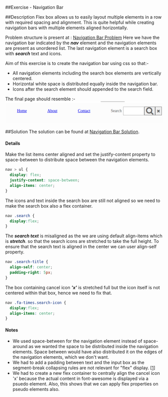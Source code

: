 ##Exercise - Navigation Bar

##Description
Flex box allows us to easily layout multiple elements in a row with required spacing and alignment.
This is quite helpful while creating navigation bars with multiple elements aligned horizontally.

Problem structure is present at : [Navigation Bar Problem](http://jsbin.com/pujafe/1/edit?html,css,output)
Here we have the navigation bar indicated by the ***nav*** element and the navigation elements are present as unordered list.
The last navigation element is a search box with ***search*** text and icons.

Aim of this exercise is to create the navigation bar using css so that:-
* All navigation elements including the search box elements are vertically centered.
* Horizontal white space is distributed equally inside the navigation bar.
* Icons after the search element should appended to the search field.

The final page should resemble :-
![Navigation Bar](NavigationBar.png)

##Solution
The solution can be found at [Navigation Bar Solution](https://jsbin.com/qedohil/2/edit?html,css,output).

#### Details

Make the list items center aligned and set the justify-content property to space-between to distribute space between the navigation elements. 
```css
nav > ul {
  display: flex;
  justify-content: space-between;
  align-items: center;
}
```

The icons and text inside the search box are still not aligned so we need to make the search box also a flex container.
```css
nav .search {
  display:flex;
}
```

The ***search text*** is misaligned as the we are using default align-items which is ***stretch***. so that the search icons are stretched to take the full height. 
To ensure that the search text is aligned in the center we can user align-self property.
```css
nav .search-title {
  align-self: center;
  padding-right: 5px;
}
```

The box containing cancel icon ***'x'*** is stretched full but the icon itself is not centered within that box, hence we need to fix that.
```css
nav .fa-times.search-icon {
  display:flex;
  align-items: center;
}
```

#### Notes
* We used space-between for the navigation element instead of space-around as we wanted the space to be distributed inside the navigation elements.
Space between would have also distributed it on the edges of the navigation elements, which we don't want.
* We had to add a padding between text and the input box as the segment-break collapsing rules are not relevant for "flex" display. [[1](https://www.w3.org/TR/css-text-3/#white-space-rules)] 
* We had to create a new flex container to centrally align the cancel icon 'x' because the actual content in font-awesome is displayed via a psuedo element. 
Also, this shows that we can apply flex properties on pseudo elements also.   
